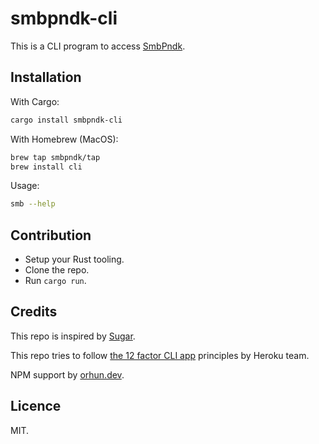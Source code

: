 # smbpndk-cli

This is a CLI program to access [SmbPndk](https://smbpndk.com/).

## Installation

With Cargo:

```bash
cargo install smbpndk-cli
```

With Homebrew (MacOS):

```bash
brew tap smbpndk/tap
brew install cli
```

Usage:

```bash
smb --help
```

## Contribution

- Setup your Rust tooling.
- Clone the repo.
- Run `cargo run`.

## Credits

This repo is inspired by [Sugar](https://github.com/metaplex-foundation/sugar).

This repo tries to follow [the 12 factor CLI app](https://medium.com/@jdxcode/12-factor-cli-apps-dd3c227a0e46) principles by Heroku team.

NPM support by [orhun.dev](https://blog.orhun.dev/packaging-rust-for-npm/).

## Licence

MIT.
